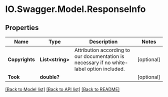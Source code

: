 # IO.Swagger.Model.ResponseInfo
## Properties

Name | Type | Description | Notes
------------ | ------------- | ------------- | -------------
**Copyrights** | **List&lt;string&gt;** | Attribution according to our documentation is necessary if no white-label option included. | [optional] 
**Took** | **double?** |  | [optional] 

[[Back to Model list]](../README.md#documentation-for-models) [[Back to API list]](../README.md#documentation-for-api-endpoints) [[Back to README]](../README.md)

